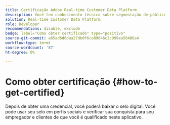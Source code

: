 ```yaml
---
title: Certificação Adobe Real-time Customer Data Platform
description: Você tem conhecimento técnico sobre segmentação de público-alvo, exportações de destino e ativação em tempo real para perfis unificados que seguem as regulamentações de dados e privacidade, as plataformas de dados do cliente (CDP) e o conhecimento do Adobe Experience Platform.
solution: Real-time Customer Data Platform
role: Developer
recommendations: disable, exclude
badge: label="Como obter certificado" type="positivo"
source-git-commit: a65ad6d6daa27db0f6ce89646c2c999ea56486a4
workflow-type: tm+mt
source-wordcount: '87'
ht-degree: 0%

---
```


# Como obter certificação {#how-to-get-certified}

Depois de obter uma credencial, você poderá baixar o selo digital. Você pode usar seu selo em perfis sociais e verificar sua conquista para seu empregador e clientes de que você é qualificado neste aplicativo.